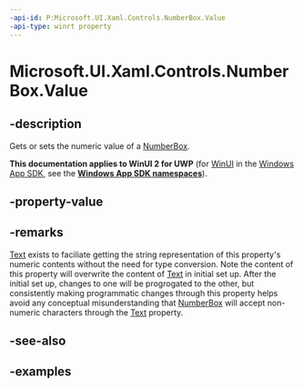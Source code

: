 ```yaml
---
-api-id: P:Microsoft.UI.Xaml.Controls.NumberBox.Value
-api-type: winrt property
---
```


# Microsoft.UI.Xaml.Controls.NumberBox.Value

<!--
public double Value { get; set; }
-->

## -description

Gets or sets the numeric value of a [NumberBox](numberbox.md).

**This documentation applies to WinUI 2 for UWP** (for [WinUI](/windows/apps/winui/winui3/) in the [Windows App SDK](/windows/apps/windows-app-sdk/), see the **[Windows App SDK namespaces](/windows/windows-app-sdk/api/winrt/)**).

## -property-value

## -remarks

[Text](numberbox_text.md) exists to faciliate getting the string representation of this property's numeric contents without the need for type conversion. Note the content of this property will overwrite the content of [Text](numberbox_text.md) in initial set up. After the initial set up, changes to one will be progrogated to the other, but consistently making programmatic changes through this property helps avoid any conceptual misunderstanding that [NumberBox](numberbox.md) will accept non-numeric characters through the [Text](numberbox_text.md) property.

## -see-also

## -examples

